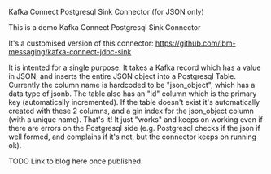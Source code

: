 Kafka Connect Postgresql Sink Connector (for JSON only)

This is a demo Kafka Connect Postgresql Sink Connector

It's a customised version of this connector: https://github.com/ibm-messaging/kafka-connect-jdbc-sink

It is intented for a single purpose: It takes a Kafka record which has a value in JSON, and inserts the entire JSON object into a Postgresql Table. Currently the column name is hardcoded to be "json_object", which has a data type of jsonb. The table also has an "id" column which is the primary key (automatically incremented).  If the table doesn't exist it's automatically created with these 2 columns, and a gin index for the json_object column (with a unique name). That's it! It just "works" and keeps on working even if there are errors on the Postgresql side (e.g. Postgresql checks if the json if well formed, and complains if it's not, but the connector keeps on running ok). 

TODO Link to blog here once published.
